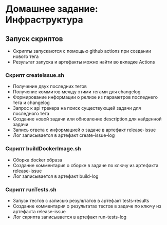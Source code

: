 # Домашнее задание: Инфраструктура

## Запуск скриптов

- Скрипты запускаются с помощью github actions при создании нового тега
- Результат запуска и артефакты можно найти во вкладке Actions

### Скрипт createIssue.sh

- Получение двух последних тегов
- Получение коммитов между этими тегами для changelog
- Формирование информации о релизе из параметров последнего тега и changelog
- Запрос к api трекера на поиск существующей задачи для последного тега
- Создание новой задачи или обновление description для найденной задачи
- Запись ответа с информацией о задаче в артефакт release-issue
- Лог записывается в артефакт create-issue-log

### Скрипт buildDockerImage.sh

- Сборка docker образа
- Создание комментария о сборке в задаче по ключу из артефакта release-issue
- Лог записывается в артефакт build-log

### Скрипт runTests.sh

- Запуск тестов с записью результатов в артефакт tests-results
- Создание комментария о результатах тестов в задаче по ключу из артефакта release-issue
- Лог скрипта записывается в артефакт run-tests-log
